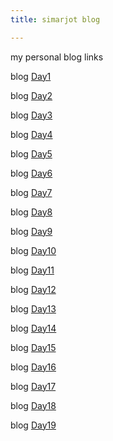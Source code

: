 ```yaml
---
title: simarjot blog

---
```

my personal blog links


blog [Day1](https://simarjot0032.github.io/simar.github.io/post/day1)

blog [Day2](https://simarjot0032.github.io/simar.github.io/post/day2)


blog [Day3](https://simarjot0032.github.io/simar.github.io/post/day3)


blog [Day4](https://simarjot0032.github.io/simar.github.io/post/DAy4.html)


blog [Day5](https://simarjot0032.github.io/simar.github.io/post/DAY5.html)


blog [Day6]( https://simarjot0032.github.io/simar.github.io/post/Day6.html)


blog [Day7](https://simarjot0032.github.io/simar.github.io/post/day7.html)

blog [Day8](https://simarjot0032.github.io/simar.github.io/post/Day8.html)

blog [Day9](https://simarjot0032.github.io/simar.github.io/post/Day9.html)

blog [Day10](https://simarjot0032.github.io/simar.github.io/post/Day10.html)

blog [Day11](https://simarjot0032.github.io/simar.github.io/post/Day11.html)

blog [Day12](https://simarjot0032.github.io/simar.github.io/post/Day12.html)

blog [Day13](https://simarjot0032.github.io/simar.github.io/post/Day13.html)

blog [Day14](https://simarjot0032.github.io/simar.github.io/post/Day14.html)

blog [Day15](https://simarjot0032.github.io/simar.github.io/post/Day15.html)

blog [Day16](https://simarjot0032.github.io/simar.github.io/post/Day16.html)


blog [Day17](https://simarjot0032.github.io/simar.github.io/post/Day17.html)

blog [Day18](https://simarjot0032.github.io/simar.github.io/post/Day18.html)

blog [Day19](https://simarjot0032.github.io/simar.github.io/post/Day19.html)



